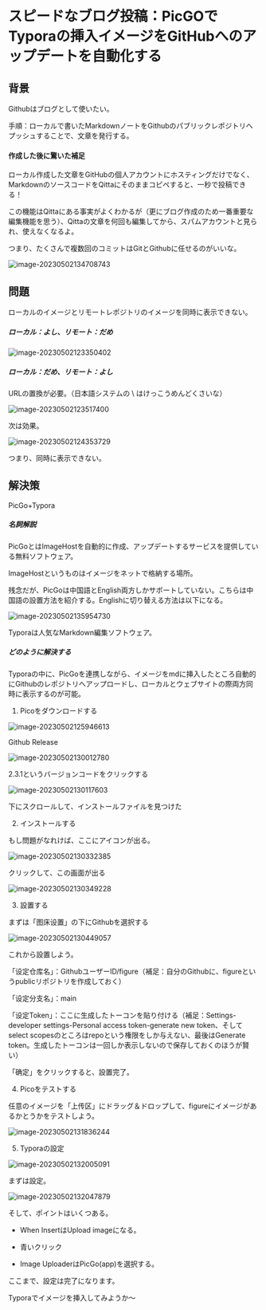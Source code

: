 # スピードなブログ投稿：PicGOでTyporaの挿入イメージをGitHubへのアップデートを自動化する

## 背景

Githubはブログとして使いたい。

手順：ローカルで書いたMarkdownノートをGithubのパブリックレポジトリへプッシュすることで、文章を発行する。

#### 作成した後に驚いた補足

ローカル作成した文章をGitHubの個人アカウントにホスティングだけでなく、MarkdownのソースコードをQittaにそのままコピペすると、一秒で投稿できる！

この機能はQittaにある事実がよくわかるが（更にブログ作成のため一番重要な編集機能を思う）、Qittaの文章を何回も編集してから、スパムアカウントと見られ、使えなくなるよ。

つまり、たくさんで複数回のコミットはGitとGithubに任せるのがいいな。

![image-20230502134708743](https://raw.githubusercontent.com/HenryLee24/figure/main/image-20230502134708743.png)


## 問題

ローカルのイメージとリモートレポジトリのイメージを同時に表示できない。

##### ローカル：よし、リモート：だめ

![image-20230502123350402](https://raw.githubusercontent.com/HenryLee24/figure/main/image-20230502123350402.png)

##### ローカル：だめ、リモート：よし

URLの置換が必要。（日本語システムの \ はけっこうめんどくさいな）

![image-20230502123517400](https://raw.githubusercontent.com/HenryLee24/figure/main/image-20230502123517400.png)

次は効果。

![image-20230502124353729](https://raw.githubusercontent.com/HenryLee24/figure/main/image-20230502124353729.png)

つまり、同時に表示できない。

## 解決策

PicGo+Typora

##### 名詞解説

PicGoとはImageHostを自動的に作成、アップデートするサービスを提供している無料ソフトウェア。

ImageHostというものはイメージをネットで格納する場所。



残念だが、PicGoは中国語とEnglish両方しかサポートしていない。こちらは中国語の設置方法を紹介する。Englishに切り替える方法は以下になる。

![image-20230502135954730](https://raw.githubusercontent.com/HenryLee24/figure/main/image-20230502135954730.png)



Typoraは人気なMarkdown編集ソフトウェア。

##### どのように解決する

Typoraの中に、PicGoを連携しながら、イメージをmdに挿入したところ自動的にGithubのレポジトリへアップロードし、ローカルとウェブサイトの際両方同時に表示するのが可能。

1. Picoをダウンロードする

[ダウンロードURL入口]: https://picgo.github.io/PicGo-Doc/en/guide/#instruction

![image-20230502125946613](https://raw.githubusercontent.com/HenryLee24/figure/main/image-20230502125946613.png)

Github Release



![image-20230502130012780](https://raw.githubusercontent.com/HenryLee24/figure/main/image-20230502130012780.png)

2.3.1というバージョンコードをクリックする



![image-20230502130117603](https://raw.githubusercontent.com/HenryLee24/figure/main/image-20230502130117603.png)

下にスクロールして、インストールファイルを見つけた

2. インストールする

もし問題がなれけば、ここにアイコンが出る。

![image-20230502130332385](https://raw.githubusercontent.com/HenryLee24/figure/main/image-20230502130332385.png)



クリックして、この画面が出る

![image-20230502130349228](https://raw.githubusercontent.com/HenryLee24/figure/main/image-20230502130349228.png)

3. 設置する

まずは「图床设置」の下にGithubを選択する

![image-20230502130449057](https://raw.githubusercontent.com/HenryLee24/figure/main/image-20230502130449057.png)

これから設置しよう。

「设定仓库名」：GithubユーザーID/figure（補足：自分のGithubに、figureというpublicリポジトリを作成しておく）

「设定分支名」：main

「设定Token」：ここに生成したトーコンを貼り付ける（補足：Settings-developer settings-Personal access token-generate new token、そしてselect scopesのところはrepoという権限をしか与えない、最後はGenerate token。生成したトーコンは一回しか表示しないので保存しておくのほうが賢い）

「确定」をクリックすると、設置完了。

4. Picoをテストする

任意のイメージを「上传区」にドラッグ＆ドロップして、figureにイメージがあるかとうかをテストしよう。

![image-20230502131836244](https://raw.githubusercontent.com/HenryLee24/figure/main/image-20230502131836244.png)

5. Typoraの設定

![image-20230502132005091](https://raw.githubusercontent.com/HenryLee24/figure/main/image-20230502132005091.png)

まずは設定。



![image-20230502132047879](https://raw.githubusercontent.com/HenryLee24/figure/main/image-20230502132047879.png)

そして、ポイントはいくつある。

- When InsertはUpload imageになる。

- 青いクリック
- Image UploaderはPicGo(app)を選択する。



ここまで、設定は完了になります。

Typoraでイメージを挿入してみようか～